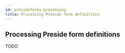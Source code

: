 ```yaml
---
id: presideforms-processing
title: Processing Preside form definitions
---
```


## Processing Preside form definitions

TODO